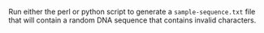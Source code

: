 Run either the perl or python script to generate a `sample-sequence.txt` file that will contain a random DNA sequence that contains invalid characters.